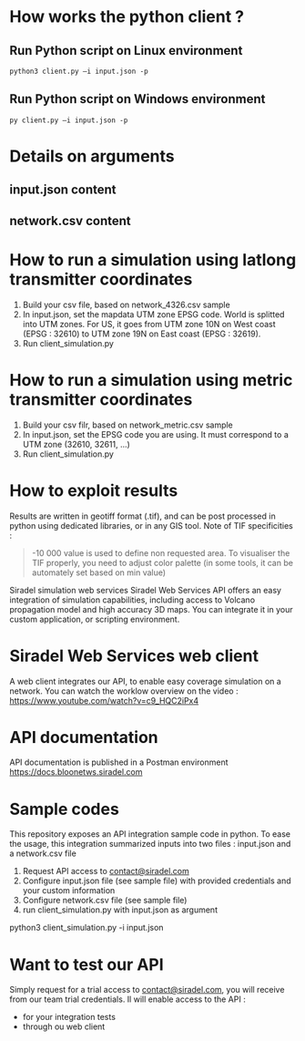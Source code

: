# How works the python client ?
## Run Python script on Linux environment
    python3 client.py –i input.json -p
## Run Python script on Windows environment
    py client.py –i input.json -p
	
# Details on arguments

## input.json content

## network.csv content

# How to run a simulation using latlong transmitter coordinates
1. Build your csv file, based on network_4326.csv sample
2. In input.json, set the mapdata UTM zone EPSG code. World is splitted into UTM zones. For US, it goes from UTM zone 10N on West coast (EPSG : 32610) to UTM zone 19N on East coast (EPSG : 32619).	
3. Run client_simulation.py

# How to run a simulation using metric transmitter coordinates
1. Build your csv filr, based on network_metric.csv sample
2. In input.json, set the EPSG code you are using. It must correspond to a UTM zone (32610, 32611, ...)
3. Run client_simulation.py

# How to exploit results
Results are written in geotiff format (.tif), and can be post processed in python using dedicated libraries, or in any GIS tool.
Note of TIF specificities :
> -10 000 value is used to define non requested area. To visualiser the TIF properly, you need to adjust color palette (in some tools, it can be automately set based on min value)

Siradel simulation web services
Siradel Web Services API offers an easy integration of simulation capabilities, including access to Volcano propagation model and high accuracy 3D maps. You can integrate it in your custom application, or scripting environment.

# Siradel Web Services web client
A web client integrates our API, to enable easy coverage simulation on a network.
You can watch the worklow overview on the video :
https://www.youtube.com/watch?v=c9_HQC2iPx4

# API documentation
API documentation is published in a Postman environment
https://docs.bloonetws.siradel.com

# Sample codes
This repository exposes an API integration sample code in python.
To ease the usage, this integration summarized inputs into two files : input.json and a network.csv file
1. Request API access to contact@siradel.com
2. Configure input.json file (see sample file) with provided credentials and your custom information
3. Configure network.csv file (see sample file)
4. run client_simulation.py with input.json as argument

python3 client_simulation.py -i input.json

# Want to test our API
Simply request for a trial access to contact@siradel.com, you will receive from our team trial credentials.
Il will enable access to the API :
- for your integration tests
- through ou web client
